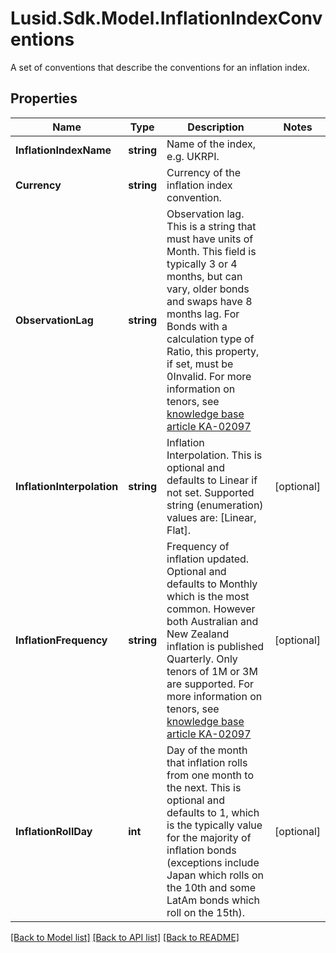 # Lusid.Sdk.Model.InflationIndexConventions
A set of conventions that describe the conventions for an inflation index.

## Properties

Name | Type | Description | Notes
------------ | ------------- | ------------- | -------------
**InflationIndexName** | **string** | Name of the index, e.g. UKRPI. | 
**Currency** | **string** | Currency of the inflation index convention. | 
**ObservationLag** | **string** | Observation lag. This is a string that must have units of Month.  This field is typically 3 or 4 months, but can vary, older bonds and swaps have 8 months lag.  For Bonds with a calculation type of Ratio, this property, if set, must be 0Invalid.    For more information on tenors, see [knowledge base article KA-02097](https://support.lusid.com/knowledgebase/article/KA-02097) | 
**InflationInterpolation** | **string** | Inflation Interpolation. This is optional and defaults to Linear if not set.    Supported string (enumeration) values are: [Linear, Flat]. | [optional] 
**InflationFrequency** | **string** | Frequency of inflation updated. Optional and defaults to Monthly which is the most common.  However both Australian and New Zealand inflation is published Quarterly. Only tenors of 1M or 3M are supported.    For more information on tenors, see [knowledge base article KA-02097](https://support.lusid.com/knowledgebase/article/KA-02097) | [optional] 
**InflationRollDay** | **int** | Day of the month that inflation rolls from one month to the next. This is optional and defaults to 1, which is  the typically value for the majority of inflation bonds (exceptions include Japan which rolls on the 10th  and some LatAm bonds which roll on the 15th). | [optional] 

[[Back to Model list]](../README.md#documentation-for-models) [[Back to API list]](../README.md#documentation-for-api-endpoints) [[Back to README]](../README.md)

